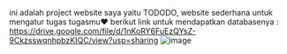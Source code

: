 ini adalah project website saya yaitu TODODO, website sederhana untuk mengatur tugas tugasmu❤️
berikut link untuk mendapatkan databasenya : https://drive.google.com/file/d/1nKoRY6FuEzQYsZ-9CkzsswqnhpbzKIQC/view?usp=sharing
![image](https://github.com/user-attachments/assets/f70c2225-60a8-4b74-a756-7f3339345904)

